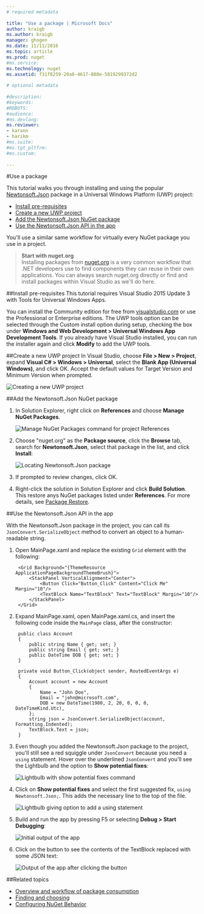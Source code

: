 ```yaml
--- 
# required metadata 
 
title: "Use a package | Microsoft Docs"
author: kraigb 
ms.author: kraigb 
manager: ghogen 
ms.date: 11/11/2016 
ms.topic: article 
ms.prod: nuget 
#ms.service: 
ms.technology: nuget 
ms.assetid: f31f8259-20a8-4617-880e-5819299372d2
 
# optional metadata 
 
#description: 
#keywords: 
#ROBOTS: 
#audience: 
#ms.devlang: 
ms.reviewer:  
- karann 
- harikm 
#ms.suite:  
#ms.tgt_pltfrm: 
#ms.custom: 
 
--- 
```



#Use a package

This tutorial walks you through installing and using the popular [Newtonsoft.Json](https://www.nuget.org/packages/Newtonsoft.Json/) package in a Universal Windows Platform (UWP) project:

- [Install pre-requisites](#install-pre-requisites)
- [Create a new UWP project](#create-a-new-uwp-project)
- [Add the Newtonsoft.Json NuGet package](#add-the-newtonsoft-json-nuget-package)
- [Use the Newtonsoft.Json API in the app](#use-the-newtonsoft-json-api-in-the-app)

You'll use a similar same workflow for virtually every NuGet package you use in a project.


>    <strong>Start with nuget.org</strong><br>
>   Installing packages from <a href="http://nuget.org">nuget.org</a> is a very common workflow that .NET developers use to find components they can reuse in their own applications. You can always search nuget.org directly or find and install packages within Visual Studio as we'll do here.



##Install pre-requisites
This tutorial requires Visual Studio 2015 Update 3 with Tools for Universal Windows Apps. 

You can install the Community edition for free from [visualstudio.com](https://www.visualstudio.com/) or use the Professional or Enterprise editions. The UWP tools option can be selected through the Custom install option during setup, checking the box under **Windows and Web Development > Universal Windows App Development Tools**. If you already have Visual Studio installed, you can run the installer again and click **Modify** to add the UWP tools.


##Create a new UWP project
In Visual Studio, choose **File > New > Project**, expand **Visual C# > Windows > Universal**, select the **Blank App (Universal Windows)**, and click OK. Accept the default values for Target Version and Minimum Version when prompted.

![Creating a new UWP project](media/QS_Use-01-NewProject.png)


##Add the Newtonsoft.Json NuGet package

1. In Solution Explorer, right click on **References** and choose **Manage NuGet Packages**.

	![Manage NuGet Packages command for project References](media/QS_Use-02-ManageNuGetPackages.png)

2. Choose "nuget.org" as the **Package source**, click the **Browse** tab, search for **Newtonsoft.Json**, select that package in the list, and click **Install**:

	![Locating Newtonsoft.Json package](media/QS_Use-03-NewtonsoftJson.png)

3. If prompted to review changes, click OK.

4. Right-click the solution in Solution Explorer and click **Build Solution**. This restore anys NuGet packages listed under **References**. For more details, see [Package Restore](../consume-packages/package-restore.md).



##Use the Newtonsoft.Json API in the app

With the Newtonsoft.Json package in the project, you can call its `JsonConvert.SerializeObject` method to convert an object to a human-readable string.

1. Open MainPage.xaml and replace the existing `Grid` element with the following:
		
		<Grid Background="{ThemeResource ApplicationPageBackgroundThemeBrush}">
		    <StackPanel VerticalAlignment="Center">
		        <Button Click="Button_Click" Content="Click Me" Margin="10"/>
		        <TextBlock Name="TextBlock" Text="TextBlock" Margin="10"/>
		    </StackPanel>
		</Grid>	

2. Expand MainPage.xaml, open MainPage.xaml.cs, and insert the following code inside the `MainPage` class, after the constructor:
		
	    public class Account
	    {
	        public string Name { get; set; }
	        public string Email { get; set; }
	        public DateTime DOB { get; set; }
	    }
	
	    private void Button_Click(object sender, RoutedEventArgs e)
	    {
	        Account account = new Account
	        {
	            Name = "John Doe",
	            Email = "john@microsoft.com",
	            DOB = new DateTime(1980, 2, 20, 0, 0, 0, DateTimeKind.Utc),
	        };
	        string json = JsonConvert.SerializeObject(account, Formatting.Indented);
	        TextBlock.Text = json;
	    }

3. Even though you added the Newtonsoft.Json package to the project, you'll still see a red squiggle under `JsonConvert` because you need a `using` statement. Hover over the underlined `JsonConvert` and you'll see the Lightbulb and the option to **Show potential fixes**:

    ![Lightbulb with show potential fixes command](media/QS_Use-04-ShowPotentialFixes.png)


4. Click on **Show potential fixes** and select the first suggested fix, `using Newtonsoft.Json;`. This adds the necessary line to the top of the file.

	![Lightbulb giving option to add a using statement](media/QS_Use-05-AddUsing.png)

5. Build and run the app by pressing F5 or selecting **Debug > Start Debugging**:

	![Initial output of the app](media/QS_Use-06-AppStart.png)

6. Click on the button to see the contents of the TextBlock replaced with some JSON text:

	![Output of the app after clicking the button](media/QS_Use-07-AppEnd.png)



##Related topics
* [Overview and workflow of package consumption](../consume-packages/overview-and-workflow.md)
* [Finding and choosing](../consume-packages/finding-and-choosing-packages.md)
* [Configuring NuGet Behavior](../consume-packages/configuring-nuget-behavior.md)
